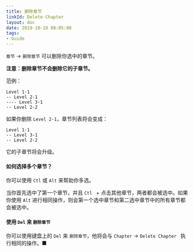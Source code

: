 ```yaml
---
title: 删除章节
linkId: Delete-Chapter
layout: doc
date: 2019-10-10 08:05:00
tags: 
- Guide
---
```


`章节` -> `删除章节` 可以删除你选中的章节。

**注意：删除章节不会删除它的子章节。**

范例：

```
Level 1-1
-- Level 2-1
---- Level 3-1
-- Level 2-2
```

如果你删除 `Level 2-1`，章节列表将会变成：

```
Level 1-1
-- Level 3-1
-- Level 2-2
```
它的子章节将会升级。

#### 如何选择多个章节？

你可以使用 `Ctl` 或  `Alt` 来帮助你多选。

当你首先选中了第一个章节，并且 `Ctl ` + 点击其他章节，两者都会被选中。如果你使用 `Alt` 进行相同操作，则会第一个选中章节和第二选中章节中的所有章节都会被选中。

#### 使用 `Del` 来 `删除章节`

你可以使用键盘上的 `Del` 来 `删除章节`，他将会与 `Chapter` -> `Delete Chapter ` 执行相同的操作。■

